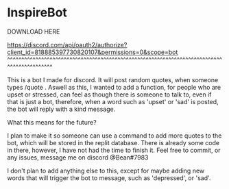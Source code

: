 # InspireBot

DOWNLOAD HERE 

https://discord.com/api/oauth2/authorize?client_id=818885397730820107&permissions=0&scope=bot
^^^^^^^^^^^^^^^^^^^^^^^^^^^^^^^^^^^^^^^^^^^^^^^^^^^^^^^^^^^^^^^^^^^^^^^^^^^^^^^^^^^^^^^^^^^^

This is a bot I made for discord. It will post random quotes, when someone types /quote . Aswell as this, I wanted to add a function, for people who are upset or stressed, can feel as though there is someone to talk to, even if that is just a bot, therefore, when a word such as 'upset' or 'sad' is posted, the bot will reply with a kind message. 

What this means for the future?

I plan to make it so someone can use a command to add more quotes to the bot, which will be stored in the replit database. There is already some code in there, however, I have not had the time to finish it. Feel free to commit, or any issues, message me on discord @Bean#7983

I don't plan to add anything else to this, except for maybe adding new words that will trigger the bot to message, such as 'depressed', or 'sad'.



